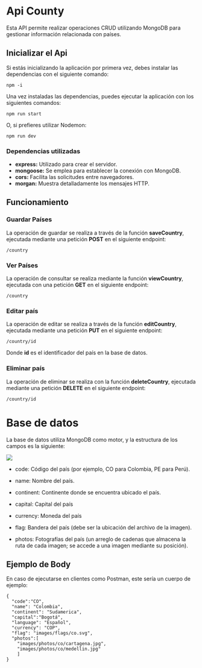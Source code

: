 # Api County
Esta API permite realizar operaciones CRUD utilizando MongoDB para gestionar información relacionada con países.

## Inicializar el Api
Si estás inicializando la aplicación por primera vez, debes instalar las dependencias con el siguiente comando:

````
npm -i
`````

Una vez instaladas las dependencias, puedes ejecutar la aplicación con los siguientes comandos:

````
npm run start
`````

O, si prefieres utilizar Nodemon:

````
npm run dev
`````

### Dependencias utilizadas
- **express:** Utilizado para crear el servidor.
- **mongoose:** Se emplea para establecer la conexión con MongoDB.
- **cors:** Facilita las solicitudes entre navegadores.
- **morgan:** Muestra detalladamente los mensajes HTTP.

## Funcionamiento
### Guardar Países
La operación de guardar se realiza a través de la función **saveCountry**, ejecutada mediante una petición **POST** en el siguiente endpoint:

````
/country
`````

### Ver Países
La operación de consultar se realiza mediante la función **viewCountry**, ejecutada con una petición **GET** en el siguiente endpoint:

````
/country
`````

### Editar país
La operación de editar se realiza a través de la función **editCountry**, ejecutada mediante una petición **PUT** en el siguiente endpoint:

````
/country/id
`````

Donde **id** es el identificador del país en la base de datos.

### Eliminar país
La operación de eliminar se realiza con la función **deleteCountry**, ejecutada mediante una petición **DELETE** en el siguiente endpoint:

````
/country/id
`````

# Base de datos
La base de datos utiliza MongoDB como motor, y la estructura de los campos es la siguiente:

![](graphic/base_de_datos.jpg)

- code: Código del país (por ejemplo, CO para Colombia, PE para Perú).

- name: Nombre del país.

- continent: Continente donde se encuentra ubicado el país.

- capital: Capital del país

- currency: Moneda del país

- flag: Bandera del país (debe ser la ubicación del archivo de la imagen).

- photos: Fotografías del país (un arreglo de cadenas que almacena la ruta de cada imagen; se accede a una imagen mediante su posición).

## Ejemplo de Body
En caso de ejecutarse en clientes como Postman, este sería un cuerpo de ejemplo:

````
{
  "code":"CO",
  "name": "Colombia",
  "continent": "Sudamerica",
  "capital":"Bogotá",
  "language": "Español",
  "currency": "COP",
  "flag": "images/flags/co.svg",
  "photos":[
    "images/photos/co/cartagena.jpg",
    "images/photos/co/medellin.jpg"
    ]
}
`````